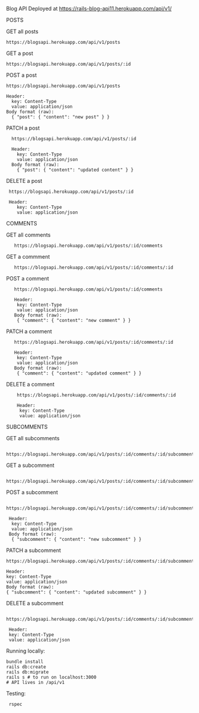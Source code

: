Blog API
Deployed at https://rails-blog-api11.herokuapp.com/api/v1/

POSTS

  GET all posts
    
    https://blogsapi.herokuapp.com/api/v1/posts
  GET a post
    
    https://blogsapi.herokuapp.com/api/v1/posts/:id
  POST a post
    
    https://blogsapi.herokuapp.com/api/v1/posts
    
    Header:
      key: Content-Type
      value: application/json
    Body format (raw):
      { "post": { "content": "new post" } }
   PATCH a post
    
      https://blogsapi.herokuapp.com/api/v1/posts/:id
    
      Header:
        key: Content-Type
        value: application/json
      Body format (raw):
        { "post": { "content": "updated content" } }
  
  DELETE a post
     
     https://blogsapi.herokuapp.com/api/v1/posts/:id
     
     Header:
        key: Content-Type
        value: application/json

COMMENTS

   GET all comments
       
       https://blogsapi.herokuapp.com/api/v1/posts/:id/comments
       
   GET a commment
       
       https://blogsapi.herokuapp.com/api/v1/posts/:id/comments/:id
   
   POST a comment
       
       https://blogsapi.herokuapp.com/api/v1/posts/:id/comments
       
       Header:
        key: Content-Type
        value: application/json
       Body format (raw):
        { "comment": { "content": "new comment" } }
        
   PATCH a comment
       
       https://blogsapi.herokuapp.com/api/v1/posts/:id/comments/:id
       
       Header:
        key: Content-Type
        value: application/json
       Body format (raw):
        { "comment": { "content": "updated comment" } }
        
   DELETE a comment
        
        https://blogsapi.herokuapp.com/api/v1/posts/:id/comments/:id
        
        Header:
         key: Content-Type
         value: application/json
 
 SUBCOMMENTS
 
   GET all subcomments

     https://blogsapi.herokuapp.com/api/v1/posts/:id/comments/:id/subcomments

   GET a subcomment

     https://blogsapi.herokuapp.com/api/v1/posts/:id/comments/:id/subcomments/:id
   POST a subcomment

     https://blogsapi.herokuapp.com/api/v1/posts/:id/comments/:id/subcomments

     Header:
      key: Content-Type
      value: application/json
     Body format (raw):
      { "subcomment": { "content": "new subcomment" } }
      
  PATCH a subcomment
    
    https://blogsapi.herokuapp.com/api/v1/posts/:id/comments/:id/subcomments/:id
    
    Header:
    key: Content-Type
    value: application/json
    Body format (raw):
    { "subcomment": { "content": "updated subcomment" } }
    
  DELETE a subcomment
   
     https://blogsapi.herokuapp.com/api/v1/posts/:id/comments/:id/subcomments/:id
     
     Header:
     key: Content-Type
     value: application/json

Running locally:
   
    bundle install
    rails db:create
    rails db:migrate
    rails s # to run on localhost:3000
    # API lives in /api/v1
 
 Testing:
   
     rspec
